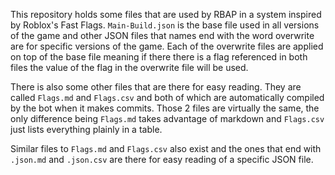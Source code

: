 This repository holds some files that are used by RBAP in a system inspired by Roblox's Fast Flags. `Main-Build.json` is the base file used in all versions of the game and other JSON files that names end with the word overwrite are for specific versions of the game. Each of the overwrite files are applied on top of the base file meaning if there there is a flag referenced in both files the value of the flag in the overwrite file will be used.

There is also some other files that are there for easy reading. They are called `Flags.md` and `Flags.csv` and both of which are automatically compiled by the bot when it makes commits. Those 2 files are virtually the same, the only difference being `Flags.md` takes advantage of markdown and `Flags.csv` just lists everything plainly in a table.

Similar files to `Flags.md` and `Flags.csv` also exist and the ones that end with `.json.md` and `.json.csv` are there for easy reading of a specific JSON file.